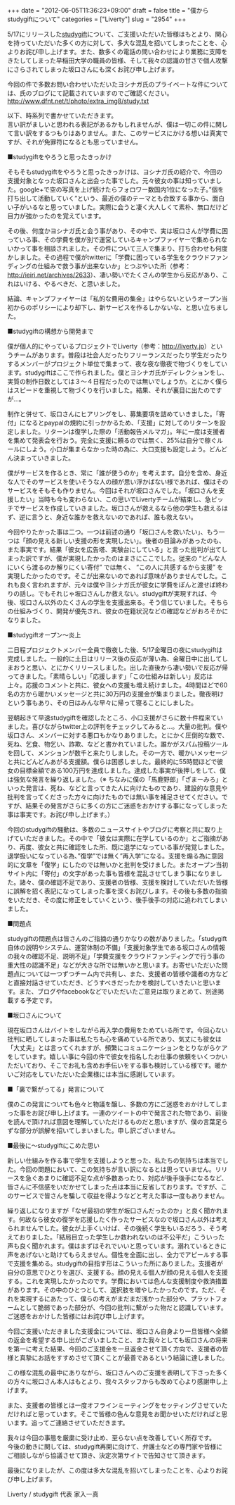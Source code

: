 +++
date = "2012-06-05T11:36:23+09:00"
draft = false
title = "僕からstudygiftについて"
categories = ["Liverty"]
slug = "2954"
+++

<p>5/17にリリースした<a href="http://studygift.net/">studygift</a>について、ご支援いただいた皆様はもとより、関心を持っていただいた多くの方に対して、多大な混乱を招いてしまったことを、心よりお詫び申し上げます。また、数多くの電話の問い合わせにより業務に支障をきたしてしまった早稲田大学の職員の皆様、そして我々の認識の甘さで個人攻撃にさらされてしまった坂口さんにも深くお詫び申し上げます。</p>
<p>今回の件で多数お問い合わせいただいたヨシナガ氏のプライベートな件については、氏のブログにて記載されていますのでご確認ください。<br />
<a href="http://www.dfnt.net/t/photo/extra_img8/study.txt">http://www.dfnt.net/t/photo/extra_img8/study.txt</a></p>
<p>以下、時系列で書かせていただきます。<br />
言い訳がましいと思われる表記があるかもしれませんが、僕は一切この件に関して言い訳をするつもりはありません。また、このサービスにかける想いは真実ですが、それが免罪符になるとも思っていません。</p>
<p><!--more--></p>
<p>■studygiftをやろうと思ったきっかけ</p>
<p>そもそもstudygiftをやろうと思ったきっかけは、ヨシナガ氏の紹介で、今回の支援対象となった坂口さんと出会った事でした。元々彼女の事は知っていました。google+で空の写真を上げ続けたらフォロワー数国内1位になった子。”個を打ち出して活動していく”という、最近の僕のテーマとも合致する事から、面白い子がいるなと思っていました。実際に会うと凄く大人しくて素朴、無口だけど目力が強かったのを覚えています。</p>
<p>その後、何度かヨシナガ氏と会う事があり、その中で、実は坂口さんが学費に困っている事、その学費を僕が別で運営しているキャンプファイヤーで集められないかって事を相談されました。その件について三人で集まり、打ち合わせも何度かしました。その過程で僕がtwitterに「学費に困っている学生をクラウドファンディングの仕組みで救う事が出来ないか」とつぶやいた所（参考：<a href="http://ieiri.net/archives/2633">http://ieiri.net/archives/2633</a>）、凄い勢いでたくさんの学生から反応があり、これはいける、やるべきだ、と思いました。</p>
<p>結論、キャンプファイヤーは「私的な費用の集金」はやらないというオープン当初からのポリシーにより却下し、新サービスを作るしかないな、と思い立ちました。</p>
<p>■studygiftの構想から開発まで</p>
<p>僕が個人的にやっているプロジェクトでLiverty（参考：<a href="http://liverty.jp">http://liverty.jp</a>）というチームがあります。普段は社会人だったりフリーランスだったり学生だったりするメンバーがプロジェクト単位で集まって、夜な夜な徹夜で物づくりをしています。studygiftはここで作られました。僕とヨシナガ氏がディレクションをし、実質の制作日数としては３〜４日程だったのでは無いでしょうか。とにかく僕らはスピードを重視して物づくりを行いました。結果、それが裏目に出たのですが…。</p>
<p>制作と併せて、坂口さんにヒアリングをし、募集要項を詰めていきました。「寄付」になるとpaypalの規約に引っかかるため、「支援」に対してのリターンを設定しました。リターンは復学した際の「活動報告メルマガ」。年に一度は支援者を集めて発表会を行おう。完全に支援に頼るのでは無く、25%は自分で稼ぐルールにしよう。小口が集まらなかった時の為に、大口支援も設定しよう。どんどん決まっていきました。</p>
<p>僕がサービスを作るとき、常に「誰が使うのか」を考えます。自分を含め、身近な人でそのサービスを使いそうな人の顔が思い浮かばない様であれば、僕はそのサービスをそもそも作りません。今回はそれが坂口さんでした。「坂口さんを支援したい」当時も今も変わらない、この思いでLivertyチームが結束し、急ピッチでサービスを作成していきました。坂口さんが救えるなら他の学生も救えるはず、逆に言うと、身近な誰かを救えないのであれば、誰も救えない。</p>
<p>今回やりたかった事は二つ。一つは前述の通り「坂口さんを救いたい」、もう一つは「顔の見える新しい支援の形を実現したい」。後者の目論みがあったのも、また事実です。結果「彼女を広告塔、実験台にしている」と言った批判が出てしまった訳ですが、僕が実現したかったのはまさにここでした。従来の “どんな人にいくら渡るのか解りにくい寄付” では無く、 “この人に共感するから支援” を実現したかったのです。そこが出来ないのであれば意味がありませんでした。これも良く言われますが、元々は僕やヨシナガ氏が彼女に学費をぽんと渡せば終わりの話し。でもそれじゃ坂口さんしか救えない。studygiftが実現すれば、今後、坂口さん以外のたくさんの学生を支援出来る。そう信じていました。そちらの仕組みづくり、開発が優先され、彼女の在籍状況などの確認などがおろそかになりました。</p>
<p>■studygiftオープン〜炎上</p>
<p>二日程プロジェクトメンバー全員で徹夜した後、5/17金曜日の夜にstudygiftは完成しました。一般的に土日はリリース後の反応が薄い為、金曜日中に出してしまおうと思い、とにかくリリースしました。出した直後から凄い勢いで反応が帰ってきました。「素晴らしい」「応援します」「この仕組みは新しい」反応は上々。応援のコメントと共に、彼女への支援も増え続けました。4時間ほどで60名の方から暖かいメッセージと共に30万円の支援金が集まりました。徹夜明けという事もあり、その日はみんな早々に帰って寝ることにしました。</p>
<p>翌朝起きて早速studygiftを確認したところ、小口支援がさらに数十件程来ていました。喜びながらtwitter上の評判をチェックしてみると…。大量の批判。僕や坂口さん、メンバーに対する悪口もかなりありました。とにかく圧倒的な数で、死ね、乞食、物乞い、詐欺、などと書かれていました。誰かがスパム投稿ツールを回して、メンションが数千と来たりしました。その一方で、暖かいメッセージと共にどんどんあがる支援額。僕らは困惑しました。最終的に55時間ほどで彼女の目標金額である100万円を達成しました。達成した事実が後押しをして、僕は強気な発言を繰り返しました。（※ ちなみに僕の「馬鹿野郎」「ざまーみろ」といった発言は、死ね、などと言ってきた人に向けたものであり、建設的な意見や批判を言ってくださった方々に向けたものでは無い事を補足させてください。ですが、結果その発言がさらに多くの方にご迷惑をおかけする事になってしまった事は事実です。お詫び申し上げます。）</p>
<p>今回のstudygiftの騒動は、多数のニュースサイトやブログに考察と共に取り上げていただきました。その中で「彼女は実際に在学しているのか」とご指摘があり、再度、彼女と共に確認をした所、既に退学になっている事が発覚しました。退学扱いになっている為、”復学”では無く”再入学”になる。支援を煽る為に意図的に文章を「復学」にしたのでは無いかと批判を受けました。またオープン当初サイト内に「寄付」の文字があった事も皆様を混乱させてしまう事になりました。諸々、僕の確認不足であり、支援者の皆様、支援を検討していただいた皆様に誤解を招く表記になってしまった事を深くお詫びします。その後も多数の指摘をいただき、その度に修正をしていくという、後手後手の対応に追われてしまいました。</p>
<p>■問題点</p>
<p>studygiftの問題点は皆さんのご指摘の通りかなりの数がありました。「studygift自体の説明やシステム、運営体制の不備」「支援対象学生である坂口さんの情報の我々の確認不足、説明不足」「学費支援をクラウドファンディングで行う事の重大性の認識不足」などが大きな所では無いかと思います。お寄せいただいた問題点については一つずつチーム内で共有し、また、支援者の皆様や識者の方などと直接対話させていただき、どうすべきだったかを検討していきたいと思います。また、ブログやfacebookなどでいただいたご意見は取りまとめて、別途掲載する予定です。</p>
<p>■坂口さんについて</p>
<p>現在坂口さんはバイトをしながら再入学の費用をためている所です。今回心ない批判に晒してしまった事は私たちも心を痛めている所であり、気丈にも彼女は「大丈夫」とは言ってくれますが、頻繁にコミュニケーションをとりながらケアをしています。嬉しい事に今回の件で彼女を指名したお仕事の依頼をいくつかいただいており、そこでお礼も含めお手伝いをする事も検討している様です。暖かいご対応をしていただいた企業様には本当に感謝しています。</p>
<p>■「裏で繋がってる」発言について</p>
<p>僕のこの発言についても色々と物議を醸し、多数の方にご迷惑をおかけしてしまった事をお詫び申し上げます。一連のツイートの中で発言された物であり、前後を読んで頂ければ意図を理解していただけるものだと思いますが、僕の言葉足らずな部分が誤解を招いてしまいました。申し訳ございません。</p>
<p>■最後に〜studygiftにこめた思い</p>
<p>新しい仕組みを作る事で学生を支援しようと思った、私たちの気持ちは本当でした。今回の問題において、この気持ちが言い訳になるとは思っていません。リリースを急ぐあまりに確認不足な点が多数あったり、対応が後手後手になるなど、皆さんに不信感をいだかせてしまった点は本当に反省しております。ですが、このサービスで皆さんを騙して収益を得ようなどと考えた事は一度もありません。</p>
<p>繰り返しになりますが「なぜ最初の学生が坂口さんだったのか」と良く聞かれます。何故なら彼女の復学を応援したく作ったサービスなので坂口さん以外は考えられませんでした。彼女が上手くいけば、その後続く学生もいるだろう、そう考えておりました。「結局目立った学生しか救われないのは不公平だ」こういった声も良く聞かれます。僕はまずはそれでいいと思っています。溺れているときに声をあげないと助けてもらえません。個性を全面に出し、全力でアピールする事で支援を集める。studygiftの目指す形はこういった所にありました。支援者が自分の意思でひとりを選び、支援する。顔の見える個人が顔の見える個人を支援する。これを実現したかったのです。学費においては色んな支援制度や救済措置があります。その中のひとつとして、選択肢を増やしたかったのです。ただ、それを実現するにあたって、僕らの考えがまだまだ浅かった部分や、プラットフォームとして脆弱であった部分が、今回の批判に繋がった物だと認識しています。ご迷惑をおかけした皆様にはお詫び申し上げます。</p>
<p>今回ご支援いただきました支援金については、坂口さん自身より一旦皆様へ全額の返金を希望する申し出がございましたこと、また我々としても坂口さんの将来を第一に考えた結果、今回のご支援金を一旦返金させて頂く方向で、支援者の皆様と真摯にお話をすすめさせて頂くことが最善であるという結論に達しました。</p>
<p>この様な混乱の最中にありながら、坂口さんへのご支援を表明して下さった多くの方々に坂口さん本人はもとより、我々スタッフからも改めて心より感謝申し上げます。</p>
<p>また、支援者の皆様とは一度オフラインミーティングをセッティングさせていただければと思っています。そこで皆様の色んな意見をお聞かせいただければと思います。追ってご連絡させていただきます。</p>
<p>我々は今回の事態を厳粛に受け止め、至らない点を改善していく所存です。<br />
今後の動きに関しては、studygift再開に向けて、弁護士などの専門家や皆様にご相談しながら協議させて頂き、決定次第サイトで告知させて頂きます。</p>
<p>最後になりましたが、この度は多大な混乱を招いてしまったことを、心よりお詫び申し上げます。</p>
<p>Liverty / studygift 代表 家入一真</p>
